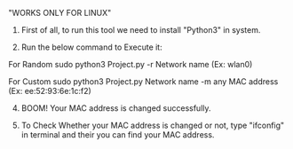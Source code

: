 "WORKS ONLY FOR LINUX"

1. First of all, to run this tool we need to install "Python3" in system.
   
3. Run the below command to Execute it:
   
For Random
sudo python3 Project.py -r Network name (Ex: wlan0)

For Custom
sudo python3 Project.py Network name -m any MAC address (Ex: ee:52:93:6e:1c:f2)

4. BOOM! Your MAC address is changed successfully.
   
6. To Check Whether your MAC address is changed or not, type "ifconfig" in terminal and their you can find your MAC address.
